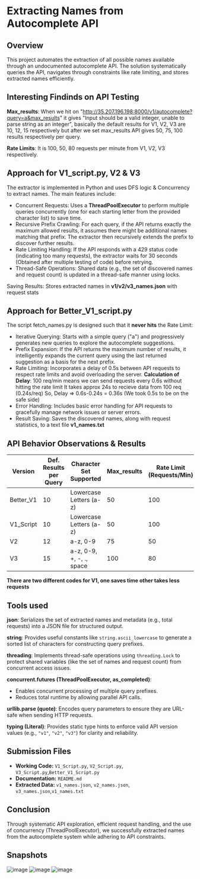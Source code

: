 # Extracting Names from Autocomplete API

## Overview
This project automates the extraction of all possible names available through an undocumented autocomplete API. The solution systematically queries the API, navigates through constraints like rate limiting, and stores extracted names efficiently.

## Interesting Findinds on API Testing
**Max_results**: When we hit on "http://35.207.196.198:8000/v1/autocomplete?query=a&max_results" it gives "Input should be a valid integer, unable to parse string as an integer", basically the default results for V1, V2, V3 are 10, 12, 15 respectively but after we set max_results API gives 50, 75, 100 results respectively per query.

**Rate Limits**: It is 100, 50, 80 requests per minute from V1, V2, V3 respectively.

## Approach for V1_script.py, V2 & V3
The extractor is implemented in Python and uses DFS logic & Concurrency to extract names. The main features include:

* Concurrent Requests: Uses a **ThreadPoolExecutor** to perform multiple queries concurrently (one for each starting letter from the provided character list) to save time.
* Recursive Prefix Crawling: For each query, if the API returns exactly the maximum allowed results, it assumes there might be additional names matching that prefix. The extractor then recursively extends the prefix to discover further results.
* Rate Limiting Handling: If the API responds with a 429 status code (indicating too many requests), the extractor waits for 30 seconds (Obtained after multiple testing of code) before retrying.
* Thread-Safe Operations: Shared data (e.g., the set of discovered names and request count) is updated in a thread-safe manner using locks.

Saving Results: Stores extracted names in **v1/v2/v3_names.json** with request stats

## Approach for Better_V1_script.py
The script fetch_names.py is designed such that it **never hits** the Rate Limit:

* Iterative Querying: Starts with a simple query ("a") and progressively generates new queries to explore the autocomplete suggestions.
* Prefix Expansion: If the API returns the maximum number of results, it intelligently expands the current query using the last returned suggestion as a basis for the next prefix.
* Rate Limiting: Incorporates a delay of 0.5s between API requests to respect rate limits and avoid overloading the server.
  **Calculation of Delay**: 100 req/min means we can send requests every 0.6s without hitting the rate limit
                            It takes approx 24s to recieve data from 100 req (0.24s/req)
                            So, Delay => 0.6s-0.24s = 0.36s (We took 0.5s to be on the safe side)
* Error Handling: Includes basic error handling for API requests to gracefully manage network issues or server errors.
* Result Saving: Saves the discovered names, along with request statistics, to a text file **v1_names.txt**

## API Behavior Observations & Results
| Version   | Def. Results per Query | Character Set Supported |Max_results| Rate Limit (Requests/Min) | Names Extracted | Number of Requests |Execution Time|
|-----------|----------------------  |-------------------------|-----------|-------------------------- |---------------- |------------------  |--------------|
| Better_V1 | 10                     | Lowercase Letters (a-z) | 50        | 100                       | 18,632          | 1630               |18 Min        |
| V1_Script | 10                     | Lowercase Letters (a-z) | 50        | 100                       | 18,632          | 1780               |16 Min        |
| V2        | 12                     | a-z, 0-9                | 75        | 50                        | 13,730          | 2278               |38 Min        |
| V3        | 15                     | a-z, 0-9, +, -, ., space| 100       | 80                        | 12,318          | 1951               |21 Min        |

**There are two different codes for V1, one saves time other takes less requests**

## Tools used
**json**: Serializes the set of extracted names and metadata (e.g., total requests) into a JSON file for structured output.

**string**: Provides useful constants like `string.ascii_lowercase` to generate a sorted list of characters for constructing query prefixes.

**threading**: Implements thread-safe operations using `threading.Lock` to protect shared variables (like the set of names and request count) from concurrent access issues.

**concurrent.futures (ThreadPoolExecutor, as_completed)**: 
  - Enables concurrent processing of multiple query prefixes.
  - Reduces total runtime by allowing parallel API calls.

**urllib.parse (quote)**: Encodes query parameters to ensure they are URL-safe when sending HTTP requests.

**typing (Literal)**: Provides static type hints to enforce valid API version values (e.g., `"v1"`, `"v2"`, `"v3"`) for clarity and reliability.

## Submission Files
- **Working Code:** `V1_Script.py`, `V2_Script.py`, `V3_Script.py`,`Better_V1_Script.py`
- **Documentation:** `README.md`
- **Extracted Data:** `v1_names.json`, `v2_names.json`, `v3_names.json`,`v1_names.txt`

## Conclusion
Through systematic API exploration, efficient request handling, and the use of concurrency (ThreadPoolExecutor), we successfully extracted names from the autocomplete system while adhering to API constraints.

## Snapshots
![image](https://github.com/user-attachments/assets/86bbc32f-7cb5-4d75-8402-fc85665121bf)
![image](https://github.com/user-attachments/assets/c7ac2dd5-e7e3-46f6-bcfb-28c74305420d)
![image](https://github.com/user-attachments/assets/ea90c9c0-d5ac-45f7-aff6-d95093a5b55f)

